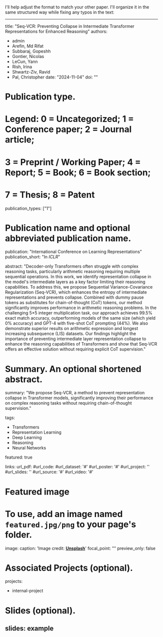I'll help adjust the format to match your other paper. I'll organize it in the same structured way while fixing any typos in the text:

---
title: "Seq-VCR: Preventing Collapse in Intermediate Transformer Representations for Enhanced Reasoning"
authors:
- admin
- Arefin, Md Rifat
- Subbaraj, Gopeshh
- Gontier, Nicolas
- LeCun, Yann
- Rish, Irina
- Shwartz-Ziv, Ravid
- Pal, Christopher
date: "2024-11-04"
doi: ""

# Publication type.
# Legend: 0 = Uncategorized; 1 = Conference paper; 2 = Journal article;
# 3 = Preprint / Working Paper; 4 = Report; 5 = Book; 6 = Book section;
# 7 = Thesis; 8 = Patent
publication_types: ["1"]

# Publication name and optional abbreviated publication name.
publication: "International Conference on Learning Representations"
publication_short: "In *ICLR*"

abstract: "Decoder-only Transformers often struggle with complex reasoning tasks, particularly arithmetic reasoning requiring multiple sequential operations. In this work, we identify representation collapse in the model's intermediate layers as a key factor limiting their reasoning capabilities. To address this, we propose Sequential Variance-Covariance Regularization (Seq-VCR), which enhances the entropy of intermediate representations and prevents collapse. Combined with dummy pause tokens as substitutes for chain-of-thought (CoT) tokens, our method significantly improves performance in arithmetic reasoning problems. In the challenging 5×5 integer multiplication task, our approach achieves 99.5% exact match accuracy, outperforming models of the same size (which yield 0% accuracy) and GPT-4 with five-shot CoT prompting (44%). We also demonstrate superior results on arithmetic expression and longest increasing subsequence (LIS) datasets. Our findings highlight the importance of preventing intermediate layer representation collapse to enhance the reasoning capabilities of Transformers and show that Seq-VCR offers an effective solution without requiring explicit CoT supervision."

# Summary. An optional shortened abstract.
summary: "We propose Seq-VCR, a method to prevent representation collapse in Transformer models, significantly improving their performance on complex reasoning tasks without requiring chain-of-thought supervision."

tags:
- Transformers
- Representation Learning
- Deep Learning
- Reasoning
- Neural Networks

featured: true

links:
url_pdf: 
#url_code: 
#url_dataset: '#'
#url_poster: '#'
#url_project: ''
#url_slides: ''
#url_source: '#'
#url_video: '#'

# Featured image
# To use, add an image named `featured.jpg/png` to your page's folder. 
image:
  caption: 'Image credit: [**Unsplash**](https://unsplash.com/photos/pLCdAaMFLTE)'
  focal_point: ""
  preview_only: false

# Associated Projects (optional).
projects:
- internal-project

# Slides (optional).
slides: example
---

